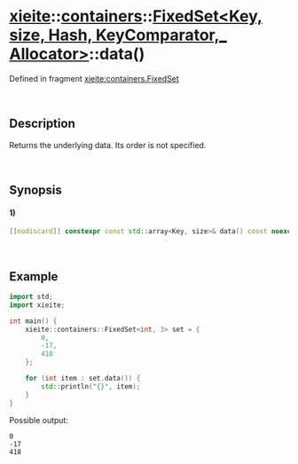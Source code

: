 # [xieite](../../../../../../xieite.md)\:\:[containers](../../../../../../containers.md)\:\:[FixedSet<Key, size, Hash, KeyComparator,_ Allocator>](../../../../fixed_set.md)\:\:data\(\)
Defined in fragment [xieite:containers.FixedSet](../../../../../../../src/containers/fixed_set.cpp)

&nbsp;

## Description
Returns the underlying data. Its order is not specified.

&nbsp;

## Synopsis
#### 1)
```cpp
[[nodiscard]] constexpr const std::array<Key, size>& data() const noexcept;
```

&nbsp;

## Example
```cpp
import std;
import xieite;

int main() {
    xieite::containers::FixedSet<int, 3> set = {
        0,
        -17,
        418
    };

    for (int item : set.data()) {
        std::println("{}", item);
    }
}
```
Possible output:
```
0
-17
418
```
